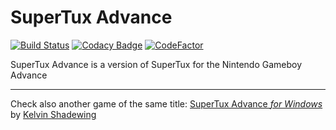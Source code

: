 SuperTux Advance
================

[![Build Status](https://app.travis-ci.com/Jorengarenar/SuperTux-Advance.svg?branch=master)](https://app.travis-ci.com/github/Jorengarenar/SuperTux-Advance)
[![Codacy Badge](https://app.codacy.com/project/badge/Grade/0694455e22274394bdb1120f50e8b1f8)](https://www.codacy.com/gh/Jorengarenar/SuperTux-Advance/dashboard?utm_source=github.com&amp;utm_medium=referral&amp;utm_content=Jorengarenar/SuperTux-Advance&amp;utm_campaign=Badge_Grade)
[![CodeFactor](https://www.codefactor.io/repository/github/jorengarenar/supertux-advance/badge/master)](https://www.codefactor.io/repository/github/jorengarenar/supertux-advance/overview/master)

SuperTux Advance is a version of SuperTux for the Nintendo Gameboy Advance

---

Check also another game of the same title: [SuperTux Advance _for Windows_](https://supertuxadvance.github.io/) by [Kelvin Shadewing](https://github.com/KelvinShadewing)
